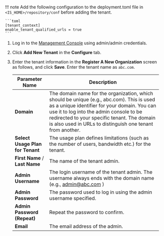!!! note
    Add the following configuration to the deployment.toml file in `<IS_HOME>/repository/conf` before adding the tenant. 

    ```toml
    [tenant_context]
    enable_tenant_qualified_urls = true
    ```

1.  Log in to the [Management Console](insertlink) using admin/admin credentials. 

2.  Click **Add New Tenant** in the **Configure** tab.

3.  Enter the tenant information in the **Register A New Organization**
    screen as follows, and click **Save**. Enter the tenant name as `abc.com`. 

    | Parameter Name                   | Description                                                                                                                                                                                                                                                                                       |
    |----------------------------------|---------------------------------------------------------------------------------------------------------------------------------------------------------------------------------------------------------------------------------------------------------------------------------------------------|
    | **Domain**                       | The domain name for the organization, which should be unique (e.g., abc.com). This is used as a unique identifier for your domain. You can use it to log into the admin console to be redirected to your specific tenant. The domain is also used in URLs to distinguish one tenant from another. |
    | **Select Usage Plan for Tenant** | The usage plan defines limitations (such as the number of users, bandwidth etc.) for the tenant.                                                                                                                                                                                                  |
    | **First Name** / **Last Name**   | The name of the tenant admin.                                                                                                                                                                                                                                                                     |
    | **Admin Username**               | The login username of the tenant admin. The username always ends with the domain name (e.g., admin@abc.com )                                                                                                                                                                                      |
    | **Admin Password**               | The password used to log in using the admin username specified.                                                                                                                                                                                                                                   |
    | **Admin Password (Repeat)**      | Repeat the password to confirm.                                                                                                                                                                                                                                                                   |
    | **Email**                        | The email address of the admin.                                                                                                                                                                                                                                                                   |
